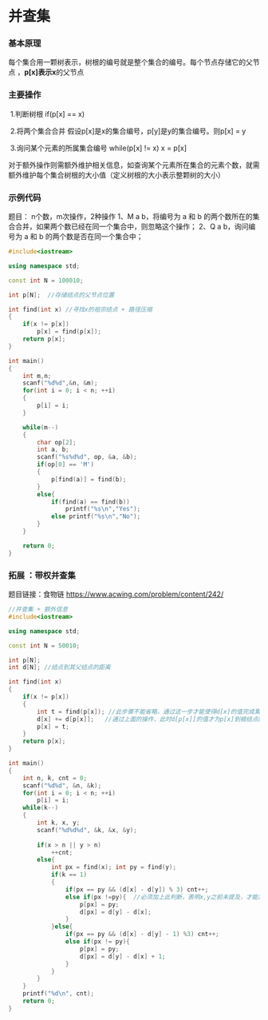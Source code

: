 # 并查集

### 基本原理

​		每个集合用一颗树表示，树根的编号就是整个集合的编号。每个节点存储它的父节点 ，**p[x]**表示**x**的父节点		  

### 主要操作

​		1.判断树根 if(p[x] == x)

​		2.将两个集合合并 假设p[x]是x的集合编号，p[y]是y的集合编号。则p[x] = y

​		3.询问某个元素的所属集合编号 while(p[x] != x) x = p[x] 

对于额外操作则需额外维护相关信息，如查询某个元素所在集合的元素个数，就需额外维护每个集合树根的大小值（定义树根的大小表示整颗树的大小）

### 示例代码

题目： n个数，m次操作，2种操作
    1、M a b，将编号为 a 和 b 的两个数所在的集合合并，如果两个数已经在同一个集合中，则忽略这个操作；
	2、Q a b，询问编号为 a 和 b 的两个数是否在同一个集合中；

```C++
#include<iostream>

using namespace std;

const int N = 100010;

int p[N];  //存储结点的父节点位置

int find(int x) //寻找x的祖宗结点 + 路径压缩
{
    if(x != p[x])
        p[x] = find(p[x]);
    return p[x];
}

int main()
{
    int m,n;
    scanf("%d%d",&n, &m);
    for(int i = 0; i < n; ++i)
    {
        p[i] = i;
    }

    while(m--)
    {
        char op[2];
        int a, b;
        scanf("%s%d%d", op, &a, &b);
        if(op[0] == 'M')
        {
            p[find(a)] = find(b);       
        }
        else{
            if(find(a) == find(b))
                printf("%s\n","Yes");
            else printf("%s\n","No");
        }
    }

    return 0;
}
```

### 拓展 ：带权并查集 

题目链接：食物链 https://www.acwing.com/problem/content/242/

```C++
//并查集 + 额外信息
#include<iostream>

using namespace std;

const int N = 50010;

int p[N];
int d[N]; //结点到其父结点的距离

int find(int x)
{
    if(x != p[x])
    {
        int t = find(p[x]); //此步骤不能省略，通过这一步才能使得d[x]的值完成累加操作
        d[x] += d[p[x]];   //通过上面的操作，此时d[p[x]]的值才为p[x]到根结点的值
        p[x] = t;
    }
    return p[x];
}

int main()
{
    int n, k, cnt = 0;
    scanf("%d%d", &n, &k);
    for(int i = 0; i < n; ++i)
        p[i] = i;
    while(k--)
    {
        int k, x, y;
        scanf("%d%d%d", &k, &x, &y);
        
        if(x > n || y > n)
            ++cnt;
        else{
            int px = find(x); int py = find(y);
            if(k == 1)
            {
                if(px == py && (d[x] - d[y]) % 3) cnt++;
                else if(px !=py){  //必须加上此判断，表明x,y之前未提及，才能将其合并。
                    p[px] = py;
                    d[px] = d[y] - d[x];
                }
            }else{
                if(px == py && (d[x] - d[y] - 1) %3) cnt++;
                else if(px != py){
                    p[px] = py;
                    d[px] = d[y] - d[x] + 1; 
                }
            }
        }
    }
    printf("%d\n", cnt);
    return 0;
}
```

